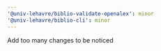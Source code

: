 ```yaml
---
'@univ-lehavre/biblio-validate-openalex': minor
'@univ-lehavre/biblio-cli': minor
---
```


Add too many changes to be noticed
